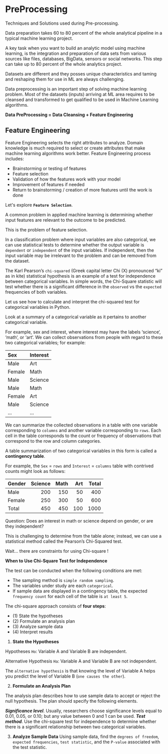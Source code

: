 # PreProcessing
Techniques and Solutions used during Pre-processing.

Data preparation takes 60 to 80 percent of the whole analytical pipeline in a typical machine learning project.

A key task when you want to build an analytic model using machine learning, is the integration and preparation of data sets from various sources like files, databases, BigData, sensors or social networks. This step can take up to 80 percent of the whole analytics project.

Datasets are different and they posses unique characteristics and taming and reshaping them for use in ML are always challenging.

Data preprocessing is an important step of solving machine learning problem. Most of the datasets (inputs) arriving at ML area requires to be cleansed and transformed to get qualified to be used in Machine Learning algorithms.

**Data PreProcessing = Data Cleansing + Feature Engineering**

## Feature Engineering 

Feature Engineering selects the right attributes to analyze. Domain knowledge is much required to select or create attributes that make machine learning algorithms work better. Feature Engineering process includes:

- Brainstorming or testing of features
- Feature selection
- Validation of how the features work with your model
- Improvement of features if needed
- Return to brainstorming / creation of more features until the work is done

Let's explore **`Feature Selection`**.

A common problem in applied machine learning is determining whether input features are relevant to the outcome to be predicted.

This is the problem of feature selection.

In a classification problem where input variables are also categorical, we can use statistical tests to determine whether the output variable is `dependent` or `independent` of the input variables. If independent, then the input variable may be irrelevant to the problem and can be removed from the dataset.

The Karl Pearson’s `chi-squared` (Greek capital letter Chi (X) pronounced “ki” as in kite) statistical hypothesis is an example of a test for independence between categorical variables. In simple words, the Chi-Square statistic will test whether there is a significant difference in the `observed` vs the `expected` frequencies of both variables. 

Let us see how to calculate and interpret the chi-squared test for categorical variables in Python.

Look at a summary of a categorical variable as it pertains to another categorical variable. 

For example, sex and interest, where interest may have the labels ‘science‘, ‘math‘, or ‘art‘. We can collect observations from people with regard to these two categorical variables; for example:

|Sex   | Interest   |
|:-----|:-----------|
|Male  |	Art     |
|Female|	Math    |
|Male  | 	Science |
|Male  |	Math    |
|Female|	Art     |
|Male  | 	Science |
|...   |    ...     |

We can summarize the collected observations in a table with one variable corresponding to `columns` and another variable corresponding to `rows`. Each cell in the table corresponds to the count or frequency of observations that correspond to the row and column categories.

A table summarization of two categorical variables in this form is called a **contingency table**.

For example, the `Sex` = `rows` and `Interest` = `columns` table with contrived counts might look as follows:

| Gender | Science  |  Math |  Art  | Total |
|:-------|---------:|------:|------:|------:|
| Male   |      200 |   150 |    50 |   400 |
| Female |      250 |   300 |    50 |   600 |
| Total  |      450 |   450 |   100 |  1000 |

Question: Does an interest in math or science depend on gender, or are they independent?

This is challenging to determine from the table alone; instead, we can use a statistical method called the Pearson’s Chi-Squared test.

Wait... there are constraints for using Chi-square !

**When to Use Chi-Square Test for Independence**

The test can be conducted when the following conditions are met:

- The sampling method is `simple random sampling`.
- The variables under study are each `categorical`.
- If sample data are displayed in a contingency table, the expected `frequency count` for each cell of the table is `at least 5`.

The chi-square approach consists of **four steps**: 
- (1) State the hypotheses
- (2) Formulate an analysis plan
- (3) Analyze sample data
- (4) Interpret results

1. **State the Hypotheses** 

Hypotheses `Ho`: Variable A and Variable B are independent.

Alternative Hypothesis `Ha`: Variable A and Variable B are not independent.

The `alternative hypothesis` is that knowing the level of Variable A helps you predict the level of Variable B (`one causes the other`).

2. **Formulate an Analysis Plan**

The analysis plan describes how to use sample data to accept or reject the null hypothesis. The plan should specify the following elements.

***Significance level***. Usually, researchers choose significance levels equal to 0.01, 0.05, or 0.10; but any value between 0 and 1 can be used. 
***Test method***. Use the chi-square test for independence to determine whether there is a significant relationship between two categorical variables.

3. **Analyze Sample Data**
Using sample data, find the `degrees of freedom`, `expected frequencies`, `test statistic`, and the `P-value` associated with the test statistic.


